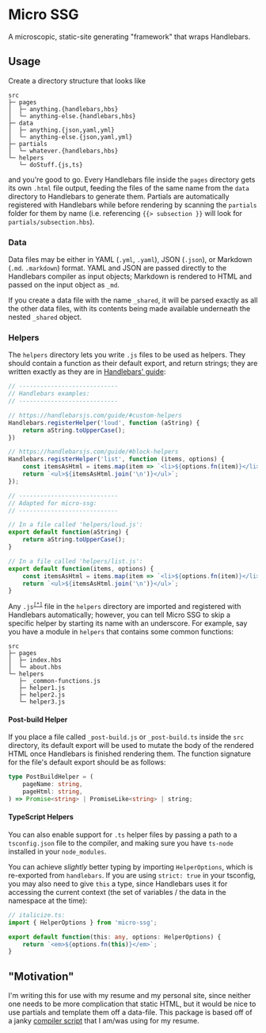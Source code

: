 # Micro SSG

A microscopic, static-site generating "framework" that wraps Handlebars.


## Usage

Create a directory structure that looks like

```
src
├─ pages
│  ├─ anything.{handlebars,hbs}
│  └─ anything-else.{handlebars,hbs}
├─ data
│  ├─ anything.{json,yaml,yml}
│  └─ anything-else.{json,yaml,yml}
├─ partials
│  └─ whatever.{handlebars,hbs}
└─ helpers
   └─ doStuff.{js,ts}
```

and you're good to go. Every Handlebars file inside the `pages` directory gets
its own `.html` file output, feeding the files of the same name from the `data`
directory to Handlebars to generate them. Partials are automatically registered
with Handlebars while before rendering by scanning the `partials` folder for
them by name (i.e. referencing `{{> subsection }}` will look for
`partials/subsection.hbs`).


### Data

Data files may be either in YAML (`.yml`, `.yaml`), JSON (`.json`), or Markdown
(`.md`. `.markdown`) format. YAML and JSON are passed directly to the Handlebars
compiler as input objects; Markdown is rendered to HTML and passed on the input
object as `_md`.

If you create a data file with the name `_shared`, it will be parsed exactly as
all the other data files, with its contents being made available underneath the
nested `_shared` object.


### Helpers

The `helpers` directory lets you write `.js` files to be used as helpers. They
should contain a function as their default export, and return strings; they are
written exactly as they are in [Handlebars' guide][hbs-guide]:

```js
// ----------------------------
// Handlebars examples:
// ----------------------------

// https://handlebarsjs.com/guide/#custom-helpers
Handlebars.registerHelper('loud', function (aString) {
    return aString.toUpperCase();
})

// https://handlebarsjs.com/guide/#block-helpers
Handlebars.registerHelper('list', function (items, options) {
    const itemsAsHtml = items.map(item => `<li>${options.fn(item)}</li>`);
    return `<ul>${itemsAsHtml.join('\n')}</ul>`;
});

// ----------------------------
// Adapted for micro-ssg:
// ----------------------------

// In a file called 'helpers/loud.js':
export default function(aString) {
    return aString.toUpperCase();
}

// In a file called 'helpers/list.js':
export default function(items, options) {
    const itemsAsHtml = items.map(item => `<li>${options.fn(item)}</li>`);
    return `<ul>${itemsAsHtml.join('\n')}</ul>`;
}
```

Any `.js`<sup>[`[*]`](#typescript-helpers)</sup> file in the `helpers` directory
are imported and registered with Handlebars automatically; however, you can tell
Micro SSG to skip a specific helper by starting its name with an underscore. For
example, say you have a module in `helpers` that contains some common functions:

```
src
├─ pages
│  ├─ index.hbs
│  └─ about.hbs
└─ helpers
   ├─ _common-functions.js
   ├─ helper1.js
   ├─ helper2.js
   └─ helper3.js
```


#### Post-build Helper

If you place a file called `_post-build.js` or `_post-build.ts` inside the `src`
directory, its default export will be used to mutate the body of the rendered
HTML once Handlebars is finished rendering them. The function signature for the
file's default export should be as follows:

```ts
type PostBuildHelper = (
    pageName: string,
    pageHtml: string,
) => Promise<string> | PromiseLike<string> | string;
```


#### TypeScript Helpers

You can also enable support for `.ts` helper files by passing a path to a
`tsconfig.json` file to the compiler, and making sure you have `ts-node`
installed in your `node_modules`.

You can achieve *slightly* better typing by importing `HelperOptions`, which is
re-exported from `handlebars`. If you are using `strict: true` in your tsconfig,
you may also need to give `this` a type, since Handlebars uses it for accessing
the current context (the set of variables / the data in the namespace at the
time):

```ts
// italicize.ts:
import { HelperOptions } from 'micro-ssg';

export default function(this: any, options: HelperOptions) {
    return `<em>${options.fn(this)}</em>`;
}
```


## "Motivation"

I'm writing this for use with my resume and my personal site, since neither one
needs to be more complication that static HTML, but it would be nice to use
partials and template them off a data-file. This package is based off of a janky
[compiler script][resume-script] that I am/was using for my resume.


[resume-script]: https://github.com/matthew-e-brown/resume/blob/8ba7903a0178b799c3b4b1e60a68052eca82f3d1/compile.ts
[hbs-guide]: https://handlebarsjs.com/guide/

